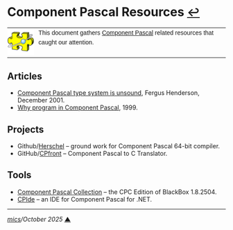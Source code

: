 # <span id="top">Component Pascal Resources</span> <span style="font-size:90%;">[↩](README.md#top)</span>

<table style="font-family:Helvetica,Arial;line-height:1.6;">
  <tr>
  <td style="border:0;padding:0 10px 0 0;max-width:80px;">
    <a href="https://en.wikipedia.org/wiki/Component_Pascal" rel="external"><img style="border:0;width:80px;" src="./docs/images/component-pascal.png" /></a>
  </td>
  <td style="border:0;padding:0;vertical-align:text-top;">
    This document gathers <a href="https://en.wikipedia.org/wiki/Component_Pascal" rel="external">Component Pascal</a> related resources that caught our attention.
  </td>
  </tr>
</table>

## <span id="articles">Articles</span>

- [Component Pascal type system is unsound](https://www.seas.upenn.edu/~sweirich/types/archive/1999-2003/msg00875.html), Fergus Henderson, December 2001.
- [Why program in Component Pascal](https://blackboxframework.org/index.php?cID=why-program-in-component-pascal,en-us), 1999.

## <span id="projects">Projects</span>

- Github/[Herschel](https://github.com/adimetrius/Herschel) &ndash; ground work for Component Pascal 64-bit compiler.
- GitHub/[CPfront](https://github.com/Oleg-N-Cher/CPFront) &ndash; Component Pascal to C Translator.
## <span id="tools">Tools</span>

- [Component Pascal Collection](https://www.zinnamturm.eu/downloads.htm) &ndash; the CPC Edition of BlackBox 1.8.2504.
- [CPIde](https://www.astrobe.com/CPIde/CPIde.htm) &ndash; an IDE for Component Pascal for .NET.

***

*[mics](https://lampwww.epfl.ch/~michelou/)/October 2025* [**&#9650;**](#top)
<span id="bottom">&nbsp;</span>

<!-- link refs --
